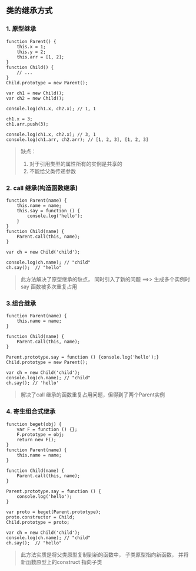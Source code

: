 ## 类的继承方式
### 1. 原型继承
```
function Parent() {
    this.x = 1;
    this.y = 2;
    this.arr = [1, 2];
}
function Child() {
    // ...
}
Child.prototype = new Parent();

var ch1 = new Child();
var ch2 = new Child();

console.log(ch1.x, ch2.x); // 1, 1

ch1.x = 3;
ch1.arr.push(3);

console.log(ch1.x, ch2.x); // 3, 1
console.log(ch1.arr, ch2.arr); // [1, 2, 3], [1, 2, 3]
```

> 缺点：
> 1.  对于引用类型的属性所有的实例是共享的
> 2.  不能给父类传递参数

### 2. call 继承(构造函数继承)
```
function Parent(name) {
    this.name = name;
    this.say = function () {
        console.log('hello');
    }
}
function Child(name) {
    Parent.call(this, name);
}

var ch = new Child('child');

console.log(ch.name); // "child"
ch.say();  // "hello"
```
>此方法解决了原型继承的缺点， 同时引入了新的问题 ==>> 生成多个实例时say 函数被多次重复占用

### 3.组合继承
```
function Parent(name) {
    this.name = name;
}

function Child(name) {
    Parent.call(this, name);
}

Parent.prototype.say = function () {console.log('hello');}
Child.prototype = new Parent();

var ch = new Child('child');
console.log(ch.name); // "child"
ch.say(); // 'hello'
```
>解决了call 继承的函数重复占用问题，但得到了两个Parent实例

### 4. 寄生组合式继承

```
function beget(obj) {
    var F = function () {};
    F.prototype = obj;
    return new F();
}
function Parent(name) {
    this.name = name;
}

function Child(name) {
    Parent.call(this, name);
}

Parent.prototype.say = function () {
    console.log('hello');
}

var proto = beget(Parent.prototype);
proto.constructor = Child;
Child.prototype = proto;

var ch = new Child('child');
console.log(ch.name); // "child"
ch.say();  // "hello"
```
> 此方法实质是将父类原型复制到新的函数中， 子类原型指向新函数， 并将新函数原型上的construct 指向子类
